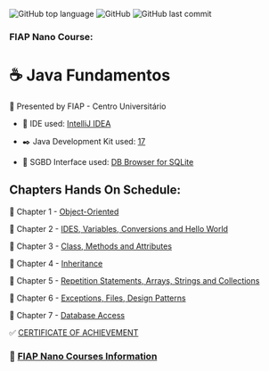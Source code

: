 ![GitHub top language](https://img.shields.io/github/languages/top/souzafcharles/Java-Fundamentos)
![GitHub](https://img.shields.io/github/license/souzafcharles/Java-Fundamentos)
![GitHub last commit](https://img.shields.io/github/last-commit/souzafcharles/Java-Fundamentos)


### FIAP  Nano Course: 
# :coffee: Java Fundamentos

:triangular_flag_on_post: Presented by FIAP - Centro Universitário 
   - :white_square_button: IDE used: [IntelliJ IDEA](https://www.jetbrains.com/idea/)

   - :black_nib: Java Development Kit used: [17](https://www.oracle.com/java/technologies/downloads/)

   - :black_square_button: SGBD Interface used: [DB Browser for SQLite](https://sqlitebrowser.org/)

## Chapters Hands On Schedule:

:open_file_folder: Chapter 1 - [Object-Oriented](https://github.com/souzafcharles/Java-Fundamentos/tree/master/Chapter-01-Object-Oriented)

:open_file_folder: Chapter 2 - [IDES, Variables, Conversions and Hello World](https://github.com/souzafcharles/Java-Fundamentos/tree/master/Chapter-02-IDES-Variables-Conversions-Hello-World)

:open_file_folder: Chapter 3 - [Class, Methods and Attributes](https://github.com/souzafcharles/Java-Fundamentos/tree/master/Chapter-03-Class-Methods-Attributes)

:open_file_folder: Chapter 4 - [Inheritance](https://github.com/souzafcharles/Java-Fundamentos/tree/master/Chapter-04-Inheritance)

:open_file_folder: Chapter 5 - [Repetition Statements, Arrays, Strings and Collections](https://github.com/souzafcharles/Java-Fundamentos/tree/master/Chapter-05-RepetitionStatements-Arrays-Strings-Collections)

:open_file_folder: Chapter 6 - [Exceptions, Files, Design Patterns](https://github.com/souzafcharles/Java-Fundamentos/tree/master/Chapter-06-Exceptions-Files-Design-Patterns)

:open_file_folder: Chapter 7 - [Database Access](https://github.com/souzafcharles/Java-Fundamentos/tree/master/Chapter-07-Database-Access)



:white_check_mark: [CERTIFICATE OF ACHIEVEMENT](https://github.com/souzafcharles/Java-Fundamentos/blob/master/CERTIFICATE.pdf)
  


### :link: [FIAP Nano Courses Information](https://www.fiap.com.br/graduacao/#nano-courses) 
